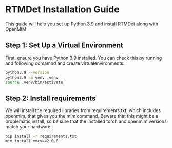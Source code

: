 # RTMDet Installation Guide

This guide will help you set up Python 3.9 and install RTMDet along with OpenMIM

## Step 1: Set Up a Virtual Environment

First, ensure you have Python 3.9 installed. You can check this by running and following comamnd and create virtualenvironments:

```sh
python3.9 --version
python3.9 -m venv .venv
source .venv/bin/activate
```

## Step 2: Install requirements

We will install the required libraries from requirements.txt, which includes openmim, that gives you the mim command.
Beware that this might be a problematic install, so be sure that the installed torch and openmim versions match your hardware.
```sh
pip install -r requirements.txt
mim install mmcv==2.0.0
```
